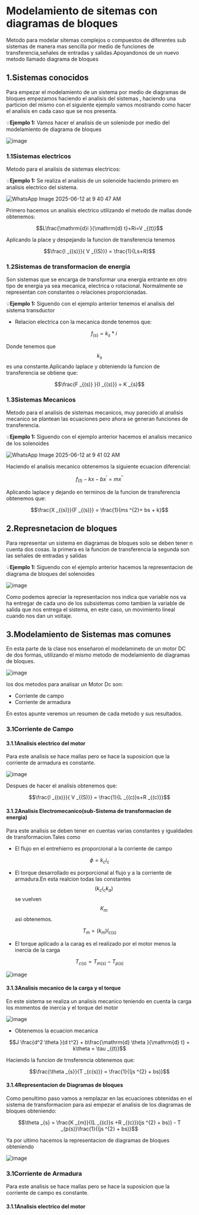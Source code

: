 # Modelamiento de sitemas con diagramas de bloques 

Metodo para modelar sitemas complejos o compuestos de diferentes sub sistemas de manera mas sencilla por medio de funciones de transferencia,señales de entradas y salidas.Apoyandonos de un nuevo metodo llamado diagrama de bloques 

## 1.Sistemas conocidos 

Para  empezar el modelamiento de un sistema por medio de diagramas de bloques empezamos haciendo el analisis del sistemas , haciendo una particion del mismo con el siguiente ejemplo vamos mostrando como hacer el analisis en cada caso que se nos presenta.

💡**Ejemplo 1:** Vamos hacer el analisis de un soleniode por medio del modelamiento de diagrama de bloques

![image](https://github.com/user-attachments/assets/71628b30-3782-4749-9208-864e3e6f1a4e)


### 1.1Sistemas electricos

Metodo para el analisis de sistemas electricos:

💡**Ejemplo 1:** Se realiza el analisis de un solenoide haciendo primero en analisis electrico del sistema.

![WhatsApp Image 2025-06-12 at 9 40 47 AM](https://github.com/user-attachments/assets/ffc4dfe7-dd0b-4e4a-9bcf-a3177dd17156)

Primero hacemos un analisis electrico utilizando el metodo de mallas donde obtenemos:

$$L\frac{\mathrm{d}i }{\mathrm{d} t}+Ri=V _{(t)}$$

Aplicando la place y despejando la funcion de transferencia tenemos 

$$\frac{I _{(s)}}{ V _{(S)}} = \frac{1}{Ls+R}$$

### 1.2Sistemas de transformacion de energia

Son sistemas que se encarga de transformar una energia entrante en otro tipo de energia ya sea mecanica, electrica o rotacional. Normalmente se representan con constantes o relaciones proporcionadas.

💡**Ejemplo 1:** Siguendo con el ejemplo anterior tenemos el analisis del sistema transductor 

* Relacion electrica con la mecanica donde tenemos que:

  $$f _{(s)} = k _{s} * i$$

Donde tenemos que $$k _{s}$$ es una constante.Aplicando laplace y obteniendo la funcion de transferencia se obtiene que:

$$\frac{F _{(s)} }{I _{(s)}} = K _{s}$$

### 1.3Sistemas Mecanicos 

Metodo para el analisis de sistemas mecanicos, muy parecido al analisis mecanico se plantean las ecuaciones pero ahora se generan funciones de transferencia.

💡**Ejemplo 1:** Siguendo con el ejemplo anterior hacemos el analisis mecanico de los solenoides 

![WhatsApp Image 2025-06-12 at 9 41 02 AM](https://github.com/user-attachments/assets/44391c5f-444e-4df4-836a-6a654a060473)

Haciendo el analisis mecanico obtenemos la siguiente ecuacion diferencial:

$$f _{(t)} - kx-bx^{'}= mx^{''}$$

Aplicando laplace y dejando en terminos de la funcion de transferencia obtenemos que:

$$\frac{X _{(s)}}{F _{(s)}} = \frac{1}{ms ^{2}+ bs + k}$$

##  2.Represnetacion de bloques 

Para representar un sistema en diagramas de bloques solo se deben tener n cuenta dos cosas. la primera es la funcion de transferencia la segunda son las señales de entradas y salidas 

💡**Ejemplo 1:** Siguendo con el ejemplo anterior hacemos la representacion de diagrama de bloques del solenoides 

![image](https://github.com/user-attachments/assets/98524473-8481-4955-906b-9f20fcfd464d)

Como podemos apreciar la representacion nos indica que variable nos va ha entregar de cada uno de los subsistemas  como tambien la variable de salida que nos entrega el sistema, en este caso, un movimiento lineal cuando nos dan un voltaje.

## 3.Modelamiento de Sistemas mas comunes 

En esta parte de la clase nos enseñaron el modelamineto de un motor DC de dos formas, utilizando el mismo metodo de modelamiento de diagramas de bloques.

![image](https://github.com/user-attachments/assets/9b5ce080-2660-44d3-9cb0-1b8931b1114b)

los dos metodos para analisar un Motor Dc son:

* Corriente de campo
* Corriente de armadura

En estos apunte veremos un resumen de cada metodo y sus resultados.

### 3.1Corriente de Campo

#### 3.1.1Analisis electrico del motor 

Para este analisis se hace mallas pero se hace la suposicion que la corriente de armadura es constante.

![image](https://github.com/user-attachments/assets/fe398716-ce0e-4ccd-a950-377f012f4cd1)

Despues de hacer el analisis obtenemos que:

$$\frac{I _{(s)}}{ V _{(S)}} = \frac{1}{L _{(c)}s+R _{(c)}}$$


#### 3.1.2Analisis Electromecanico(sub-Sistema de transformacion de energia)

Para este analisis se deben tener en cuentas varias constantes y igualdades de transformacion.Tales como 

* El flujo en el entrehierro es proporcional a la corriente de campo
  
$$\phi = k _{c} i _{c}$$

* El torque desarrollado es porporcional al flujo y a la corriente de armadura.En esta realcion todas las constantes $$(k _{c} i _{c} k _{a})$$ se vuelven $$K _{m}$$ asi obtenemos.

$$T _{m}= (k _{m}) I _{c (s)}$$
  
* El torque aplicado a la carag es el realizado por el motor menos la inercia de la carga

$$T _{c(s)}= T _{m(s)} - T _{p(s)}$$

![image](https://github.com/user-attachments/assets/b4e3324d-612f-4dbc-82d1-249b03c7ab5b)

#### 3.1.3Analisis mecanico de la carga y el torque 

En este sistema se realiza un analisis mecanico teniendo en cuenta la carga los momentos de inercia y el torque del motor 

![image](https://github.com/user-attachments/assets/c3f6d285-72e1-46a4-a3b5-d3f13909ba0b)

* Obtenemos la ecuacion mecanica

$$J \frac{d^2 \theta  }{d t^2} + b\frac{\mathrm{d} \theta  }{\mathrm{d} t} + k\theta  = \tau _{(t)}$$

Haciendo la funcion de trnsferencia obtenemos que:

$$\frac{\theta _{s}}{T _{c(s)}} = \frac{1}{(js ^{2} + bs)}$$

#### 3.1.4Representacion de Diagramas de bloques 

Como penultimo paso vamos a remplazar en las ecuaciones obtenidas en el sistema de transformacion para asi empezar el analisis de los diagramas de bloques obteniendo:

$$\theta _{s} = \frac{K _{m}}{(L _{(c)}s +R _{(c)})(js ^{2} + bs)} - T _{p(s)}\frac{1}{(js ^{2} + bs)}$$

Ya por ultimo hacemos la representacion de diagramas de bloques obteniendo 

![image](https://github.com/user-attachments/assets/4923b3b7-6e8c-4129-ab30-9d472321fde1)

### 3.1Corriente de Armadura

Para este analisis se hace mallas pero se hace la suposicion que la corriente de campo es constante.

#### 3.1.1Analisis electrico del motor 

